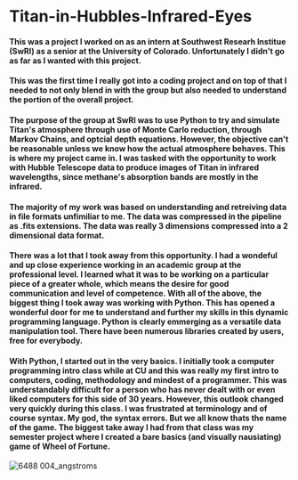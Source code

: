 # Titan-in-Hubbles-Infrared-Eyes
#### This was a project I worked on as an intern at Southwest Researh Institue (SwRI) as a senior at the University of Colorado. Unfortunately I didn't go as far as I wanted with this project. 

#### This was the first time I really got into a coding project and on top of that I needed to not only blend in with the group but also needed to understand the portion of the overall project.

#### The purpose of the group at SwRI was to use Python to try and simulate Titan's atmosphere through use of Monte Carlo reduction, through Markov Chains, and optcial depth equations. However, the objective can't be reasonable unless we know how the actual atmosphere behaves. This is where my project came in. I was tasked with the opportunity to work with Hubble Telescope data to produce images of Titan in infrared wavelengths, since methane's absorption bands are mostly in the infrared. 

#### The majority of my work was based on understanding and retreiving data in file formats unfimiliar to me. The data was compressed in the pipeline as .fits extensions. The data was really 3 dimensions compressed into a 2 dimensional data format. 

#### There was a lot that I took away from this opportunity. I had a wondeful and up close experience working in an academic group at the professional level. I learned what it was to be working on a particular piece of a greater whole, which means the desire for good communication and level of competence. With all of the above, the biggest thing I took away was working with Python. This has opened a wonderful door for me to understand and further my skills in this dynamic programming language. Python is clearly emmerging as a versatile data manipulation tool. There have been numerous libraries created by users, free for everybody. 

#### With Python, I started out in the very basics. I initially took a computer programming intro class while at CU and this was really my first intro to computers, coding, methodology and mindest of a programmer. This was understandably difficult for a person who has never dealt with or even liked computers for this side of 30 years. However, this outlook changed very quickly during this class. I was frustrated at terminology and of course syntax. My god, the syntax errors. But we all know thats the name of the game. The biggest take away I had from that class was my semester project where I created a bare basics (and visually nausiating) game of Wheel of Fortune.


![6488 004_angstroms](https://cloud.githubusercontent.com/assets/26147620/25146192/3d4bdeec-2430-11e7-8864-8647bd1672f8.png)
